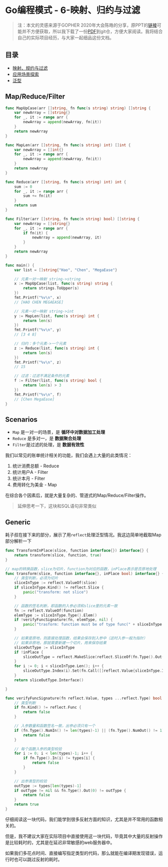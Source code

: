 # Go编程模式 - 6-映射、归约与过滤

>  注：本文的灵感来源于GOPHER 2020年大会陈皓的分享，原PPT的[链接](https://www2.slideshare.net/haoel/go-programming-patterns?from_action=save)可能并不方便获取，所以我下载了一份[PDF](https://github.com/Junedayday/code_reading/tree/master/doc/Go_Programming_Patterns.pdf)到git仓，方便大家阅读。我将结合自己的实际项目经历，与大家一起细品这份文档。



## 目录

- [映射、规约与过滤](#Map/Reduce/Filter)
- [应用场景探索](#Scenarios)
- [泛型](#Generic)



## Map/Reduce/Filter

```go
func MapUpCase(arr []string, fn func(s string) string) []string {
	var newArray = []string{}
	for _, it := range arr {
		newArray = append(newArray, fn(it))
	}
	return newArray
}

func MapLen(arr []string, fn func(s string) int) []int {
	var newArray = []int{}
	for _, it := range arr {
		newArray = append(newArray, fn(it))
	}
	return newArray
}

func Reduce(arr []string, fn func(s string) int) int {
	sum := 0
	for _, it := range arr {
		sum += fn(it)
	}
	return sum
}

func Filter(arr []string, fn func(n string) bool) []string {
	var newArray = []string{}
	for _, it := range arr {
		if fn(it) {
			newArray = append(newArray, it)
		}
	}
	return newArray
}

func main() {
	var list = []string{"Hao", "Chen", "MegaEase"}

	// 元素一对一映射 string->string
	x := MapUpCase(list, func(s string) string {
		return strings.ToUpper(s)
	})
	fmt.Printf("%v\n", x)
	// [HAO CHEN MEGAEASE]

	// 元素一对一映射 string->int
	y := MapLen(list, func(s string) int {
		return len(s)
	})
	fmt.Printf("%v\n", y)
	// [3 4 8]

	// 归约：多个元素->一个元素
	z := Reduce(list, func(s string) int {
		return len(s)
	})
	fmt.Printf("%v\n", z)
	// 15

	// 过滤：过滤不满足条件的元素
	f := Filter(list, func(s string) bool {
		return len(s) > 3
	})
	fmt.Printf("%v\n", f)
	// [Chen MegaEase]
}

```



## Scenarios

- `Map` 是一对一的场景，是 **循环中对数据加工处理** 
- `Reduce` 是多对一，是 **数据聚合处理**
- `Filter`是过滤的处理，是 **数据有效性**



我们以常见的账单统计相关的功能，我们会遇上大量的此类情况：

1. 统计消费总额 - Reduce
2. 统计用户A - Filter
3. 统计本月 - Filter
4. 费用转化为美金 - Map

在综合各个因素后，就是大量复杂的、管道式的Map/Reduce/Filter操作。

> 延伸思考一下，这块和SQL语句非常类似



## Generic

耗子叔在接下来的部分，展示了用`reflect`处理泛型情况。我这边简单地截取Map部分解析一下

```go
func TransformInPlace(slice, function interface{}) interface{} {
	return transform(slice, function, true)
}

// map的转换函数，slice为切片，function为对应的函数，inPlace表示是否原地处理
func transform(slice, function interface{}, inPlace bool) interface{} {
	// 类型判断，必须为切片
	sliceInType := reflect.ValueOf(slice)
	if sliceInType.Kind() != reflect.Slice {
		panic("transform: not slice")
	}

	// 函数的签名判断，即函数的入参必须和slice里的元素一致
	fn := reflect.ValueOf(function)
	elemType := sliceInType.Type().Elem()
	if !verifyFuncSignature(fn, elemType, nil) {
		panic("trasform: function must be of type func(" + sliceInType.Type().Elem().String() + ") outputElemType")
	}

	// 如果是原地，则直接处理函数，结果会保存到入参中（这时入参一般为指针）
	// 如果非原地，那就需要新建一个切片，用来保存结果
	sliceOutType := sliceInType
	if !inPlace {
		sliceOutType = reflect.MakeSlice(reflect.SliceOf(fn.Type().Out(0)), sliceInType.Len(), sliceInType.Len())
	}
	for i := 0; i < sliceInType.Len(); i++ {
		sliceOutType.Index(i).Set(fn.Call([]reflect.Value{sliceInType.Index(i)})[0])
	}
	return sliceOutType.Interface()

}

func verifyFuncSignature(fn reflect.Value, types ...reflect.Type) bool {
	// 类型判断
	if fn.Kind() != reflect.Func {
		return false
	}

	// 入参数量和函数签名一致，出参必须只有一个
	if (fn.Type().NumIn() != len(types)-1) || (fn.Type().NumOut() != 1) {
		return false
	}

	// 每个函数入参的类型校验
	for i := 0; i < len(types)-1; i++ {
		if fn.Type().In(i) != types[i] {
			return false
		}
	}

	// 出参类型的校验
	outType := types[len(types)-1]
	if outType != nil && fn.Type().Out(0) != outType {
		return false
	}
	return true
}
```

仔细阅读这一块代码，我们能学到很多反射方面的知识，尤其是并不常用的函数相关的。



但是，我不建议大家在实际项目中直接使用这一块代码，毕竟其中大量的反射操作是比较耗时的，尤其是在延迟非常敏感的web服务器中。

如果我们多花点时间、直接编写指定类型的代码，那么就能在编译期发现错误，运行时也可以跳过反射的耗时。

